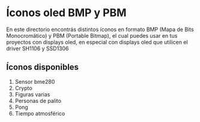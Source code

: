 # Íconos oled BMP y PBM

En este directorio encontrás distintos íconos en formato BMP (Mapa de Bits Monocromático) y PBM (Portable Bitmap), el cual puedes usar en tus proyectos con displays oled, en especial con displays oled que utilicen el driver SH1106 y SSD1306

## Íconos disponibles

1. Sensor bme280
2. Crypto
3. Figuras varias
4. Personas de palito
5. Pong
6. Tiempo atmosférico 